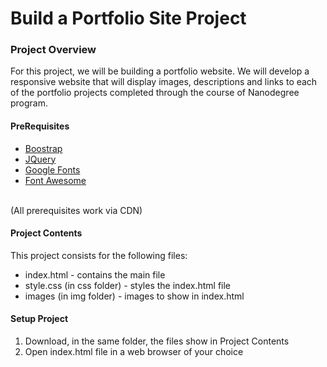 # Build a Portfolio Site Project


### Project Overview

For this project, we will be building a portfolio website. We will develop a responsive website that will display images, descriptions and links to each of the portfolio projects completed through the course of Nanodegree program.

#### PreRequisites

  * [Boostrap](https://getbootstrap.com/)
  * [JQuery](https://jquery.com/)
  * [Google Fonts](https://fonts.google.com/)
  * [Font Awesome](https://fontawesome.com/)
  <br>
  (All prerequisites work via CDN)

#### Project Contents

This project consists for the following files:

  * index.html - contains the main file
  * style.css (in css folder) - styles the index.html file
  * images (in img folder) - images to show in index.html

#### Setup Project

  1. Download, in the same folder, the files show in Project Contents
  2. Open index.html file in a web browser of your choice
